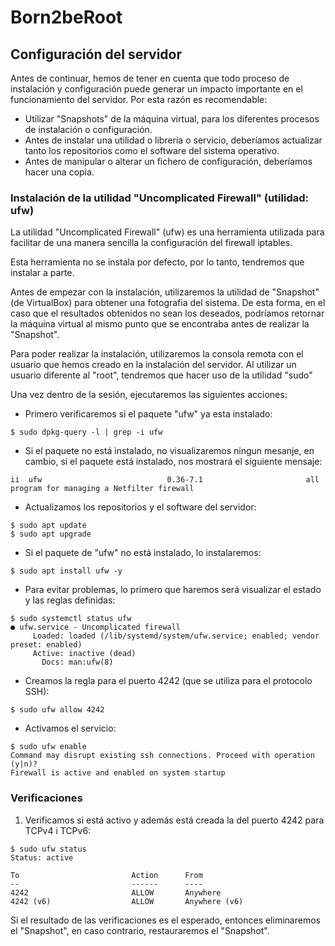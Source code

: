 # Born2beRoot

## Configuración del servidor

Antes de continuar, hemos de tener en cuenta que todo proceso de instalación y configuración puede generar un impacto importante en el funcionamiento del servidor. Por esta razón es recomendable:

- Utilizar "Snapshots" de la máquina virtual, para los diferentes procesos de instalación o configuración.
- Antes de instalar una utilidad o libreria o servicio, deberíamos actualizar tanto los repositorios como el software del sistema operativo.
- Antes de manipular o alterar un fichero de configuración, deberíamos hacer una copia.

### Instalación de la utilidad "Uncomplicated Firewall" (utilidad: ufw)

La utilidad "Uncomplicated Firewall" (ufw) es una herramienta utilizada para facilitar de una manera sencilla la configuración del firewall iptables. 

Esta herramienta no se instala por defecto, por lo tanto, tendremos que instalar a parte.

Antes de empezar con la instalación, utilizaremos la utilidad de "Snapshot" (de VirtualBox) para obtener una fotografia del sistema. De esta forma, en el caso que el resultados obtenidos no sean los deseados, podríamos retornar la máquina virtual al mismo punto que se encontraba antes de realizar la "Snapshot".

Para poder realizar la instalación, utilizaremos la consola remota con el usuario que hemos creado en la instalación del servidor. Al utilizar un usuario diferente al "root", tendremos que hacer uso de la utilidad "sudo" 

Una vez dentro de la sesión, ejecutaremos las siguientes acciones:

- Primero verificaremos si el paquete "ufw" ya esta instalado: 
```
$ sudo dpkg-query -l | grep -i ufw
```
- Si el paquete no está instalado, no visualizaremos ningun mesanje, en cambio, si el paquete está instalado, nos mostrará el siguiente mensaje:
```
ii  ufw                            0.36-7.1                       all          program for managing a Netfilter firewall
```
- Actualizamos los repositorios y el software del servidor:
```
$ sudo apt update
$ sudo apt upgrade
```
- Si el paquete de "ufw" no está instalado, lo instalaremos:
```
$ sudo apt install ufw -y
```
- Para evitar problemas, lo primero que haremos será visualizar el estado y las reglas definidas:
```
$ sudo systemctl status ufw
● ufw.service - Uncomplicated firewall
     Loaded: loaded (/lib/systemd/system/ufw.service; enabled; vendor preset: enabled)
     Active: inactive (dead)
       Docs: man:ufw(8)
```
- Creamos la regla para el puerto 4242 (que se utiliza para el protocolo SSH):
```
$ sudo ufw allow 4242
```
- Activamos el servicio:
```
$ sudo ufw enable
Command may disrupt existing ssh connections. Proceed with operation (y|n)? 
Firewall is active and enabled on system startup
```
### Verificaciones

1) Verificamos si está activo y además está creada la del puerto 4242 para TCPv4 i TCPv6:
```
$ sudo ufw status
Status: active

To                         Action      From
--                         ------      ----
4242                       ALLOW       Anywhere                  
4242 (v6)                  ALLOW       Anywhere (v6)       
```
Si el resultado de las verificaciones es el esperado, entonces eliminaremos el "Snapshot", en caso contrario, restauraremos el "Snapshot".
